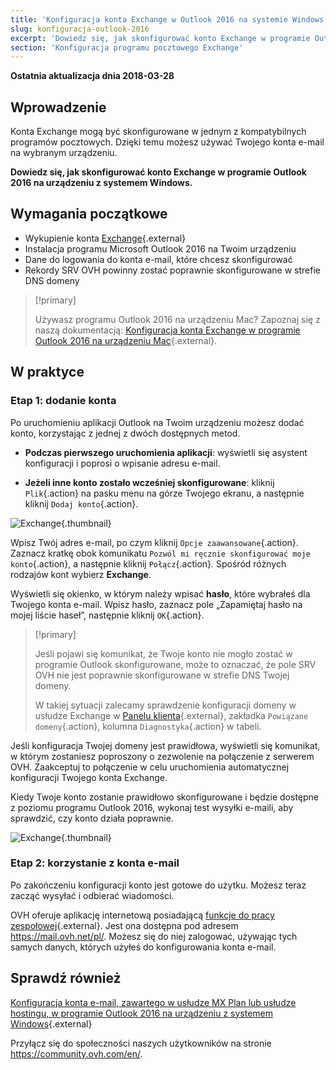 ```yaml
---
title: 'Konfiguracja konta Exchange w Outlook 2016 na systemie Windows'
slug: konfiguracja-outlook-2016
excerpt: 'Dowiedz się, jak skonfigurować konto Exchange w programie Outlook 2016 na urządzeniu z systemem Windows'
section: 'Konfiguracja programu pocztowego Exchange'
---
```


**Ostatnia aktualizacja dnia 2018-03-28**

## Wprowadzenie

Konta Exchange mogą być skonfigurowane w jednym z kompatybilnych programów pocztowych. Dzięki temu możesz używać Twojego konta e-mail na wybranym urządzeniu.

**Dowiedz się, jak skonfigurować konto Exchange w programie Outlook 2016 na urządzeniu z systemem Windows.**

## Wymagania początkowe

- Wykupienie konta [Exchange](https://www.ovh.pl/emaile/){.external}
- Instalacja programu Microsoft Outlook 2016 na Twoim urządzeniu
- Dane do logowania do konta e-mail, które chcesz skonfigurować
- Rekordy SRV OVH powinny zostać poprawnie skonfigurowane w strefie DNS domeny

> [!primary]
>
> Używasz programu Outlook 2016 na urządzeniu Mac? Zapoznaj się z naszą dokumentacją: [Konfiguracja konta Exchange w programie Outlook 2016 na urządzeniu Mac](https://docs.ovh.com/pl/microsoft-collaborative-solutions/konfiguracja-outlook-2016-mac/){.external}.
>


## W praktyce

### Etap 1: dodanie konta

Po uruchomieniu aplikacji Outlook na Twoim urządzeniu możesz dodać konto, korzystając z jednej z dwóch dostępnych metod.

- **Podczas pierwszego uruchomienia aplikacji**: wyświetli się asystent konfiguracji i poprosi o wpisanie adresu e-mail.

- **Jeżeli inne konto zostało wcześniej skonfigurowane**: kliknij `Plik`{.action} na pasku menu na górze Twojego ekranu, a następnie kliknij `Dodaj konto`{.action}.

![Exchange](images/configuration-outlook-2016-windows-step1.png){.thumbnail}

Wpisz Twój adres e-mail, po czym kliknij `Opcje zaawansowane`{.action}. Zaznacz kratkę obok komunikatu `Pozwól mi ręcznie skonfigurować moje konto`{.action}, a następnie kliknij `Połącz`{.action}. Spośród różnych rodzajów kont wybierz **Exchange**.

Wyświetli się okienko, w którym należy wpisać **hasło**, które wybrałeś dla Twojego konta e-mail. Wpisz hasło, zaznacz pole „Zapamiętaj hasło na mojej liście haseł”, następnie kliknij `OK`{.action}.

> [!primary]
>
> Jeśli pojawi się komunikat, że Twoje konto nie mogło zostać w programie Outlook skonfigurowane, może to oznaczać, że pole SRV OVH nie jest poprawnie skonfigurowane w strefie DNS Twojej domeny.
>
> W takiej sytuacji zalecamy sprawdzenie konfiguracji domeny w usłudze Exchange w [Panelu klienta](https://www.ovh.com/auth/?action=gotomanager){.external}, zakładka `Powiązane domeny`{.action}, kolumna `Diagnostyka`{.action} w tabeli.
>

Jeśli konfiguracja Twojej domeny jest prawidłowa, wyświetli się komunikat, w którym zostaniesz poproszony o zezwolenie na połączenie z serwerem OVH. Zaakceptuj to połączenie w celu uruchomienia automatycznej konfiguracji Twojego konta Exchange.

Kiedy Twoje konto zostanie prawidłowo skonfigurowane i będzie dostępne z poziomu programu Outlook 2016, wykonaj test wysyłki e-maili, aby sprawdzić, czy konto działa poprawnie. 

![Exchange](images/configuration-outlook-2016-windows-exchange-step2.png){.thumbnail}

### Etap 2: korzystanie z konta e-mail

Po zakończeniu konfiguracji konto jest gotowe do użytku. Możesz teraz zacząć wysyłać i odbierać wiadomości.

OVH oferuje aplikację internetową posiadającą [funkcje do pracy zespołowej](https://www.ovh.pl/emaile/){.external}. Jest ona dostępna pod adresem <https://mail.ovh.net/pl/>. Możesz się do niej zalogować, używając tych samych danych, których użyłeś do konfigurowania konta e-mail.

## Sprawdź również

[Konfiguracja konta e-mail, zawartego w usłudze MX Plan lub usłudze hostingu, w programie Outlook 2016 na urządzeniu z systemem Windows](https://docs.ovh.com/pl/emails/konfiguracja-outlook-2016/){.external}

Przyłącz się do społeczności naszych użytkowników na stronie <https://community.ovh.com/en/>.